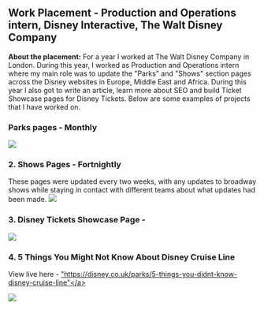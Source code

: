 ## Work Placement - Production and Operations intern, Disney Interactive, The Walt Disney Company

**About the placement:** For a year I worked at The Walt Disney Company in London. During this year, I worked as Production and Operations intern where my main role was to update the "Parks" and "Shows" section pages across the Disney websites in Europe, Middle East and Africa. During this year I also got to write an article, learn more about SEO and build Ticket Showcase pages for Disney Tickets. 
Below are some examples of projects that I have worked on.

### Parks pages - Monthly

<img src="images/dummy_thumbnail.jpg?raw=true"/>

### 2. Shows Pages - Fortnightly 

These pages were updated every two weeks, with any updates to broadway shows while staying in contact with different teams about what updates had been made. 
<img src="images/dummy_thumbnail.jpg?raw=true"/>

### 3. Disney Tickets Showcase Page - 

<img src="images/dummy_thumbnail.jpg?raw=true"/>

### 4. 5 Things You Might Not Know About Disney Cruise Line

View live here - <a href> "https://disney.co.uk/parks/5-things-you-didnt-know-disney-cruise-line"</a>

<img src="images/dummy_thumbnail.jpg?raw=true"/>

